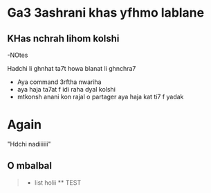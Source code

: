 # Ga3 3ashrani khas yfhmo lablane

## KHas nchrah lihom kolshi 

-NOtes 

Hadchi li ghnhat ta7t howa blanat li ghnchra7
* Aya command 3rftha nwariha 
* aya haja ta7at f idi raha dyal kolshi
* mtkonsh anani kon rajal o partager aya haja kat ti7 f yadak
# Again 
"Hdchi nadiiiiii"

## O mbalbal

> * list
> holii 
> ** TEST  
